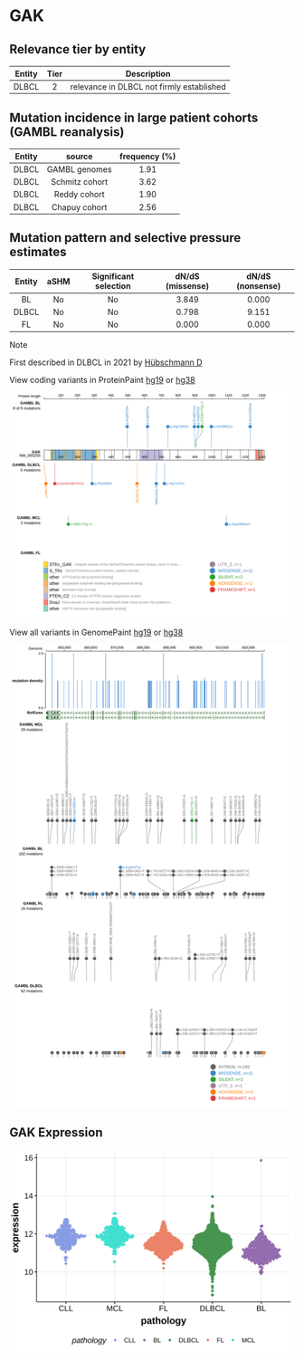 # GAK

## Relevance tier by entity

|Entity|Tier|Description                              |
|:------:|:----:|-----------------------------------------|
|DLBCL |2   |relevance in DLBCL not firmly established|

## Mutation incidence in large patient cohorts (GAMBL reanalysis)

|Entity|source        |frequency (%)|
|:------:|:--------------:|:-------------:|
|DLBCL |GAMBL genomes |1.91         |
|DLBCL |Schmitz cohort|3.62         |
|DLBCL |Reddy cohort  |1.90         |
|DLBCL |Chapuy cohort |2.56         |

## Mutation pattern and selective pressure estimates

|Entity|aSHM|Significant selection|dN/dS (missense)|dN/dS (nonsense)|
|:------:|:----:|:---------------------:|:----------------:|:----------------:|
|BL    |No  |No                   |3.849           |0.000           |
|DLBCL |No  |No                   |0.798           |9.151           |
|FL    |No  |No                   |0.000           |0.000           |


> [!NOTE]
> First described in DLBCL in 2021 by [Hübschmann D](https://pubmed.ncbi.nlm.nih.gov/33953289)


View coding variants in ProteinPaint [hg19](https://morinlab.github.io/LLMPP/GAMBL/GAK_protein.html)  or [hg38](https://morinlab.github.io/LLMPP/GAMBL/GAK_protein_hg38.html)

![image](images/proteinpaint/GAK_NM_005255.svg)

View all variants in GenomePaint [hg19](https://morinlab.github.io/LLMPP/GAMBL/GAK.html)  or [hg38](https://morinlab.github.io/LLMPP/GAMBL/GAK_hg38.html)

![image](images/proteinpaint/GAK.svg)
## GAK Expression
![image](images/gene_expression/GAK_by_pathology.svg)
<!-- ORIGIN: hubschmannMutationalMechanismsShaping2021b -->
